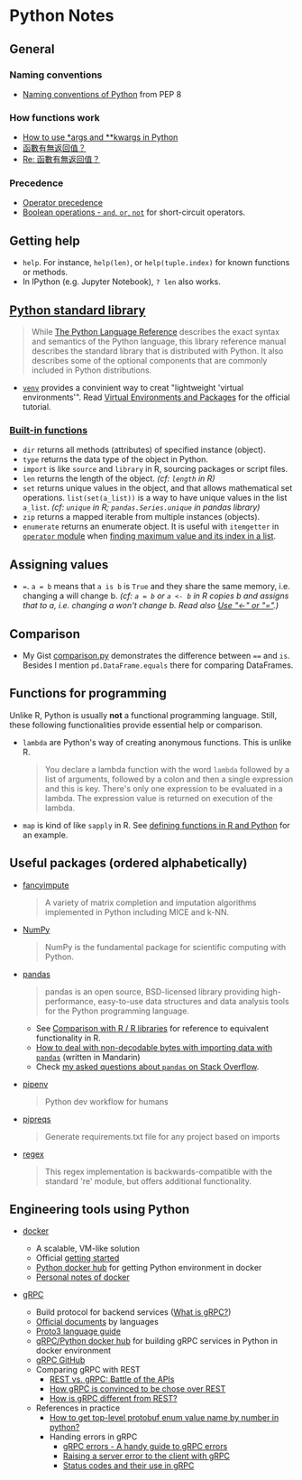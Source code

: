 # Python Notes

## General

### Naming conventions

* [Naming conventions of Python](https://www.python.org/dev/peps/pep-0008/#naming-conventions) from PEP 8

### How functions work

* [How to use \*args and \*\*kwargs in Python](https://www.saltycrane.com/blog/2008/01/how-to-use-args-and-kwargs-in-python/)
* [函數有無返回值？](https://www.ptt.cc/bbs/Python/M.1514366821.A.326.html)
* [Re: 函數有無返回值？](https://www.ptt.cc/bbs/Python/M.1514546205.A.FEE.html)

### Precedence

* [Operator precedence](https://docs.python.org/3/reference/expressions.html#operator-precedence)
* [Boolean operations - `and`, `or`, `not`](https://docs.python.org/3/library/stdtypes.html#boolean-operations-and-or-not) for short-circuit operators.

## Getting help

* `help`. For instance, `help(len)`, or `help(tuple.index)` for known functions or methods.
* In IPython (e.g. Jupyter Notebook), `? len` also works.

## [Python standard library](https://docs.python.org/3/library/)

> While [The Python Language Reference](https://docs.python.org/3/reference/index.html) describes the exact syntax and semantics of the Python language, this library reference manual describes the standard library that is distributed with Python. It also describes some of the optional components that are commonly included in Python distributions.

* [`venv`](https://docs.python.org/3/library/venv.html) provides a convinient way to creat "lightweight 'virtual environments'". Read [Virtual Environments and Packages](https://docs.python.org/3/tutorial/venv.html) for the official tutorial.

### [Built-in functions](https://docs.python.org/3/library/functions.html)

* `dir` returns all methods (attributes) of specified instance (object).
* `type` returns the data type of the object in Python.
* `import` is like `source` and `library` in R, sourcing packages or script files.
* `len` returns the length of the object. _(cf: `length` in R)_
* `set` returns unique values in the object, and that allows mathematical set operations. `list(set(a_list))` is a way to have unique values in the list `a_list`. _(cf: `unique` in R; `pandas.Series.unique` in pandas library)_
* `zip` returns a mapped iterable from multiple instances (objects).
* `enumerate` returns an enumerate object. It is useful with `itemgetter` in [`operator` module](https://docs.python.org/3/library/operator.html) when [finding maximum value and its index in a list](https://stackoverflow.com/questions/6193498/pythonic-way-to-find-maximum-value-and-its-index-in-a-list/).

## Assigning values

* `=`. `a = b` means that `a is b` is `True` and they share the same memory, i.e. changing a will change b. _(cf: `a = b` or `a <- b` in R copies b and assigns that to a, i.e. changing a won't change b. Read also [Use "<-" or "="](https://corytu.github.io/CourseraRMentoring/articles/use-equal-or-arrow.html).)_

## Comparison

* My Gist [comparison.py](https://gist.github.com/corytu/c4fbd7c330c8a33c45965c5cad16ab38) demonstrates the difference between `==` and `is`. Besides I mention `pd.DataFrame.equals` there for comparing DataFrames.

## Functions for programming

Unlike R, Python is usually __not__ a functional programming language. Still, these following functionalities provide essential help or comparison.

* `lambda` are Python's way of creating anonymous functions. This is unlike R.

  > You declare a lambda function with the word `lambda` followed by a list of arguments, followed by a colon and then a single expression and this is key. There's only one expression to be evaluated in a lambda. The expression value is returned on execution of the lambda.

* `map` is kind of like `sapply` in R. See [defining functions in R and Python](Defining_functions_in_R_and_Python.md) for an example.

## Useful packages (ordered alphabetically)

* [fancyimpute](https://pypi.python.org/pypi/fancyimpute/)

  > A variety of matrix completion and imputation algorithms implemented in Python including MICE and k-NN.

* [NumPy](http://www.numpy.org)

  > NumPy is the fundamental package for scientific computing with Python.

* [pandas](https://pandas.pydata.org)

  > pandas is an open source, BSD-licensed library providing high-performance, easy-to-use data structures and data analysis tools for the Python programming language.

  * See [Comparison with R / R libraries](https://pandas.pydata.org/pandas-docs/stable/getting_started/comparison/comparison_with_r.html) for reference to equivalent functionality in R.
  * [How to deal with non-decodable bytes with importing data with `pandas`](replace_bytes_when_decode_errors.md) (written in Mandarin)
  * Check [my asked questions about `pandas` on Stack Overflow](https://stackoverflow.com/search?q=user:6666231+[pandas]).

* [pipenv](https://pipenv.pypa.io/en/latest/)

  > Python dev workflow for humans

* [pipreqs](https://github.com/bndr/pipreqs)

  > Generate requirements.txt file for any project based on imports

* [regex](https://pypi.org/project/regex/)

  > This regex implementation is backwards-compatible with the standard 're' module, but offers additional functionality.

## Engineering tools using Python

* [docker](https://www.docker.com)
	* A scalable, VM-like solution
	* Official [getting started](https://docs.docker.com/get-started/)
	* [Python docker hub](https://hub.docker.com/_/python/) for getting Python environment in docker
	* [Personal notes of docker](docker_docs.md)

* [gRPC](https://grpc.io)
	* Build protocol for backend services ([What is gRPC?](https://grpc.io/docs/guides/index.html))
	* [Official documents](https://grpc.io/docs/) by languages
	* [Proto3 language guide](https://developers.google.com/protocol-buffers/docs/proto3)
	* [gRPC/Python docker hub](https://hub.docker.com/r/grpc/python) for building gRPC services in Python in docker environment
	* [gRPC GitHub](https://github.com/grpc/grpc)
	* Comparing gRPC with REST
		* [REST vs. gRPC: Battle of the APIs](https://code.tutsplus.com/tutorials/rest-vs-grpc-battle-of-the-apis--cms-30711)
		* [How gRPC is convinced to be chose over REST](https://medium.com/@sankar.p/how-grpc-convinced-me-to-chose-it-over-rest-30408bf42794)
		* [How is gRPC different from REST?](https://stackoverflow.com/questions/43682366/how-is-grpc-different-from-rest)
	* References in practice
		* [How to get top-level protobuf enum value name by number in python?](https://stackoverflow.com/q/11502113/6666231)
		* Handing errors in gRPC
			* [gRPC errors - A handy guide to gRPC errors](http://avi.im/grpc-errors/)
			* [Raising a server error to the client with gRPC](https://stackoverflow.com/q/40998199/6666231)
			* [Status codes and their use in gRPC](https://github.com/grpc/grpc/blob/master/doc/statuscodes.md)
